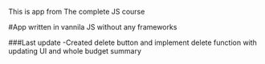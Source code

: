 This is app from The complete JS course 

#App written in vannila JS without any frameworks


###Last update
-Created delete button and implement delete function with updating UI and whole budget summary
